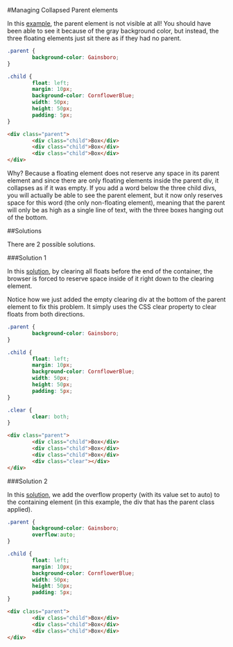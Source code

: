 #Managing Collapsed Parent elements

In this <a href="archives/examples/clear3.htm" target="_ blank">example</a>, the parent element is not visible at all! You should have been able to see it because of the gray background color, but instead, the three floating elements just sit there as if they had no parent.

```css
.parent {
        background-color: Gainsboro;
}

.child {
        float: left;
        margin: 10px;
        background-color: CornflowerBlue;
        width: 50px;
        height: 50px;
        padding: 5px;
}
```
```html
<div class="parent">
        <div class="child">Box</div>
        <div class="child">Box</div>
        <div class="child">Box</div>
</div>
```

Why? Because a floating element does not reserve any space in its parent element and since there are only floating elements inside the parent div, it collapses as if it was empty. If you add a word below the three child divs, you will actually be able to see the parent element, but it now only reserves space for this word (the only non-floating element), meaning that the parent will only be as high as a single line of text, with the three boxes hanging out of the bottom.

##Solutions

There are 2 possible solutions.

###Solution 1

In this <a href="archives/examples/clear4.htm" target="_ blank">solution</a>, by clearing all floats before the end of the container, the browser is forced to reserve space inside of it right down to the clearing element.

Notice how we just added the empty clearing div at the bottom of the parent element to fix this problem. It simply uses the CSS clear property to clear floats from both directions.

```css
.parent {
        background-color: Gainsboro;
}

.child {
        float: left;
        margin: 10px;
        background-color: CornflowerBlue;
        width: 50px;
        height: 50px;
        padding: 5px;
}

.clear {
        clear: both;
}
```
```html
<div class="parent">
        <div class="child">Box</div>
        <div class="child">Box</div>
        <div class="child">Box</div>
        <div class="clear"></div>
</div>
```


###Solution 2

In this <a href="archives/examples/clear5.htm" target="_blank">solution</a>, we add the overflow property (with its value set to auto) to the containing element (in this example, the div that has the parent class applied).

```css
.parent {
        background-color: Gainsboro;
        overflow:auto;
}

.child {
        float: left;
        margin: 10px;
        background-color: CornflowerBlue;
        width: 50px;
        height: 50px;
        padding: 5px;
}
```
```html
<div class="parent">
        <div class="child">Box</div>
        <div class="child">Box</div>
        <div class="child">Box</div>
</div>
```
